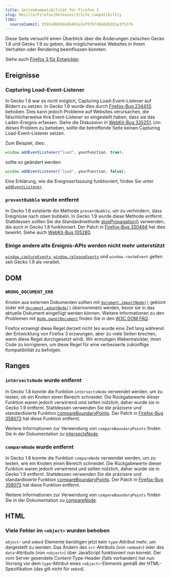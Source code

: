 ```yaml
---
title: Seitenkompatibilität für Firefox 3
slug: Mozilla/Firefox/Releases/3/Site_compatibility
l10n:
  sourceCommit: 2591a9b59de88401a2ef0fb7d0b8d0281e3f5376
---
```


Diese Seite versucht einen Überblick über die Änderungen zwischen Gecko 1.8 und Gecko 1.9 zu geben, die möglicherweise Websites in ihrem Verhalten oder Rendering beeinflussen könnten.

Siehe auch [Firefox 3 für Entwickler](/de/docs/Mozilla/Firefox/Releases/3).

## Ereignisse

### Capturing Load-Event-Listener

In Gecko 1.8 war es nicht möglich, Capturing Load-Event-Listener auf Bildern zu setzen. In Gecko 1.9 wurde dies durch [Firefox-Bug 234455](https://bugzil.la/234455) behoben. Dies kann jedoch Probleme auf Websites verursachen, die fälschlicherweise ihre Event-Listener so eingestellt haben, dass sie das Laden-Ereignis erfassen. Siehe die Diskussion in [WebKit-Bug 335251](https://bugzil.la/335251). Um dieses Problem zu beheben, sollte die betreffende Seite keinen Capturing Load-Event-Listener setzen.

Zum Beispiel, dies:

```js
window.addEventListener("load", yourFunction, true);
```

sollte so geändert werden:

```js
window.addEventListener("load", yourFunction, false);
```

Eine Erklärung, wie die Ereigniserfassung funktioniert, finden Sie unter [`addEventListener`](/de/docs/Web/API/EventTarget/addEventListener).

### `preventBubble` wurde entfernt

In Gecko 1.8 existierte die Methode `preventBubble`, um zu verhindern, dass Ereignisse nach oben bubbeln. In Gecko 1.9 wurde diese Methode entfernt. Stattdessen sollten Sie die Standardmethode [stopPropagation()](/de/docs/Web/API/Event/stopPropagation) verwenden, die auch in Gecko 1.8 funktioniert. Der Patch in [Firefox-Bug 330494](https://bugzil.la/330494) hat dies bewirkt. Siehe auch [WebKit-Bug 105280](https://bugzil.la/105280).

### Einige andere alte Ereignis-APIs werden nicht mehr unterstützt

[`window.captureEvents`](/de/docs/Web/API/Window/captureEvents), [`window.releaseEvents`](/de/docs/Web/API/Window/releaseEvents) und `window.routeEvent` gelten seit Gecko 1.9 als veraltet.

## DOM

### `WRONG_DOCUMENT_ERR`

Knoten aus externen Dokumenten sollten mit [`document.importNode()`](/de/docs/Web/API/Document/importNode) geklont (oder mit [`document.adoptNode()`](/de/docs/Web/API/Document/adoptNode) übernommen) werden, bevor sie in das aktuelle Dokument eingefügt werden können. Weitere Informationen zu den Problemen mit [`Node.ownerDocument`](/de/docs/Web/API/Node/ownerDocument) finden Sie in den [W3C DOM FAQ](https://www.w3.org/DOM/faq.html#ownerdoc).

Firefox erzwingt diese Regel derzeit nicht (es wurde eine Zeit lang während der Entwicklung von Firefox 3 erzwungen, aber zu viele Seiten brechen, wenn diese Regel durchgesetzt wird). Wir ermutigen Webentwickler, ihren Code zu korrigieren, um diese Regel für eine verbesserte zukünftige Kompatibilität zu befolgen.

## Ranges

### `intersectsNode` wurde entfernt

In Gecko 1.8 konnte die Funktion `intersectsNode` verwendet werden, um zu testen, ob ein Knoten einen Bereich schneidet. Die Rückgabewerte dieser Funktion waren jedoch verwirrend und selten nützlich, daher wurde sie in Gecko 1.9 entfernt. Stattdessen verwenden Sie die präzisere und standardisierte Funktion [compareBoundaryPoints](/de/docs/Web/API/Range/compareBoundaryPoints). Der Patch in [Firefox-Bug 358073](https://bugzil.la/358073) hat diese Funktion entfernt.

Weitere Informationen zur Verwendung von `compareBoundaryPoints` finden Sie in der Dokumentation zu [intersectsNode](/de/docs/Web/API/Range/intersectsNode).

### `compareNode` wurde entfernt

In Gecko 1.8 konnte die Funktion `compareNode` verwendet werden, um zu testen, wie ein Knoten einen Bereich schneidet. Die Rückgabewerte dieser Funktion waren jedoch verwirrend und selten nützlich, daher wurde sie in Gecko 1.9 entfernt. Stattdessen verwenden Sie die präzisere und standardisierte Funktion [compareBoundaryPoints](/de/docs/Web/API/Range/compareBoundaryPoints). Der Patch in [Firefox-Bug 358073](https://bugzil.la/358073) hat diese Funktion entfernt.

Weitere Informationen zur Verwendung von `compareBoundaryPoints` finden Sie in der Dokumentation zu [compareNode](/de/docs/Web/API/Range/compareNode).

## HTML

### Viele Fehler im `<object>` wurden behoben

`object`- und `embed`-Elemente benötigen jetzt kein `type`-Attribut mehr, um dargestellt zu werden. Das Ändern des `src`-Attributs (von `<embed>`) oder des `data`-Attributs (von `<object>`) über JavaScript funktioniert nun korrekt. Der vom Server gesendete Content-Type-Header (falls vorhanden) hat nun Vorrang vor dem `type`-Attribut eines `<object>`-Elements gemäß der HTML-Spezifikation (das gilt nicht für `embed`).
